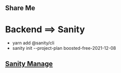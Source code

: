 ## Share Me 

# Backend ==> Sanity

* yarn add @sanity/cli
* sanity init --project-plan boosted-free-2021-12-08


## [Sanity Manage](https://www.sanity.io/manage/personal/project/yf6d3fyo)